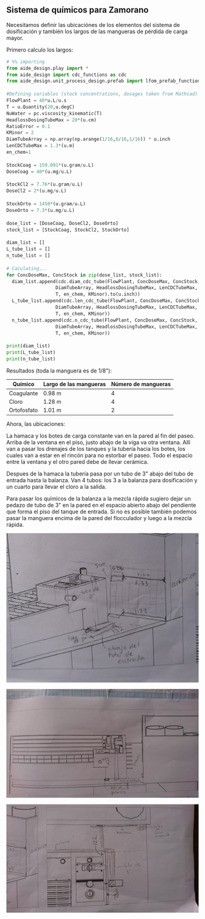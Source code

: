 ## Sistema de químicos para Zamorano

Necesitamos definir las ubicaciónes de los elementos del sistema de dosificación y también los largos de las mangueras de pérdida de carga mayor.

Primero calculo los largos:

```python
# %% importing
from aide_design.play import *
from aide_design import cdc_functions as cdc
from aide_design.unit_process_design.prefab import lfom_prefab_functional as lfom

#Defining variables (stock concentrations, dosages taken from Mathcad)
FlowPlant = 40*u.L/u.s
T = u.Quantity(20,u.degC)
NuWater = pc.viscosity_kinematic(T)
HeadlossDosingTubeMax = 20*(u.cm)
RatioError = 0.1
KMinor = 2
DiamTubeArray = np.array(np.arange(1/16,6/16,1/16)) * u.inch
LenCDCTubeMax = 1.3*(u.m)
en_chem=1

StockCoag = 159.091*(u.gram/u.L)
DoseCoag = 40*(u.mg/u.L)

StockCl2 = 7.76*(u.gram/u.L)
DoseCl2 = 2*(u.mg/u.L)

StockOrto = 1450*(u.gram/u.L)
DoseOrto = 7.3*(u.mg/u.L)

dose_list = [DoseCoag, DoseCl2, DoseOrto]
stock_list = [StockCoag, StockCl2, StockOrto]

diam_list = []
L_tube_list = []
n_tube_list = []

# Caculating...
for ConcDoseMax, ConcStock in zip(dose_list, stock_list):
  diam_list.append(cdc.diam_cdc_tube(FlowPlant, ConcDoseMax, ConcStock,
                  DiamTubeArray, HeadlossDosingTubeMax, LenCDCTubeMax,
                  T, en_chem, KMinor).to(u.inch))
  L_tube_list.append(cdc.len_cdc_tube(FlowPlant, ConcDoseMax, ConcStock,
                  DiamTubeArray, HeadlossDosingTubeMax, LenCDCTubeMax,
                  T, en_chem, KMinor))
  n_tube_list.append(cdc.n_cdc_tube(FlowPlant, ConcDoseMax, ConcStock,
                  DiamTubeArray, HeadlossDosingTubeMax, LenCDCTubeMax,
                  T, en_chem, KMinor))

print(diam_list)
print(L_tube_list)
print(n_tube_list)

```
Resultados (toda la manguera es de 1/8"):

Químico | Largo de las mangueras | Número de mangueras
------------ | ------------- | ------------------------
Coagulante | 0.98 m | 4
Cloro | 1.28 m | 4
Ortofosfato | 1.01 m | 2


Ahora, las ubicaciones:

La hamaca y los botes de carga constante van en la pared al fin del paseo. Arriba de la ventana en el piso, justo abajo de la viga va otra ventana. Allí van a pasar los drenajes de los tanques y  la tubería hacia los botes, los cuales van a estar en el rincón para no estorbar el paseo. Todo el espacio entre la ventana y el otro pared debe de llevar cerámica.   

Despues de la hamaca la tubería pasa por un tubo de 3" abajo del tubo de entrada hasta la balanza. Van 4 tubos: los 3 a la balanza para dosificación y un cuarto para llevar el cloro a la salida.

Para pasar los químicos de la balanza a la mezcla rápida sugiero dejar un pedazo de tubo de 3" en la pared en el espacio abierto abajo del pendiente que forma el piso del tanque de entrada. Si no es posible también podemos pasar la manguera encima de la pared del flocculador y luego a la mezcla rápida.


![CDC1](images/DSC_0288.JPG)

![CDC2](images/DSC_0289.JPG)

![CDC3](images/DSC_0290.JPG)

